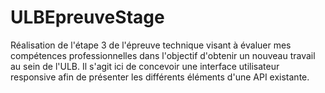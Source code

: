 # ULBEpreuveStage
Réalisation de l'étape 3 de l'épreuve technique visant à évaluer mes compétences professionnelles dans l'objectif d'obtenir un nouveau travail au sein de l'ULB. Il s'agit ici de concevoir une interface utilisateur responsive afin de présenter les différents éléments d'une API existante. 
